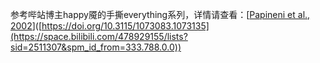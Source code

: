 参考哔站博主happy魇的手撕everything系列，详情请查看：[[Papineni et al., 2002](https://space.bilibili.com/478929155/lists?sid=2511307&spm_id_from=333.788.0.0)]([https://doi.org/10.3115/1073083.1073135](https://space.bilibili.com/478929155/lists?sid=2511307&spm_id_from=333.788.0.0))
